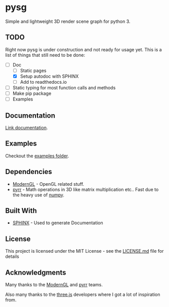# pysg

Simple and lightweight 3D render scene graph for python 3.

## TODO

Right now pysg is under construction and not ready for usage yet. This is a list of things that still need to be done:

- [ ] Doc
	- [ ] Static pages 
	- [x] Setup autodoc with SPHINX
	- [ ] Add to readthedocs.io
- [ ] Static typing for most function calls and methods
- [ ] Make pip package
- [ ] Examples

## Documentation

[Link documentation](https://pysg.readthedocs.io/en/latest/).


## Examples

Checkout the [examples folder](/examples).

## Dependencies

* [ModernGL](https://github.com/cprogrammer1994/ModernGL) - OpenGL related stuff.
* [pyrr](https://github.com/adamlwgriffiths/Pyrr) - Math operations in 3D like matrix multiplication etc.. Fast due to the heavy use of [numpy](http://www.numpy.org/).

<!-- 
## Installing

The pysg package can be installed using pip. Please note that a python version >=3.6 is required since the static type checking feature is used.

TODO: make sure pysg is in pip

```
pip install pysg
```

## Running the tests

TODO

### Break down into end to end tests

Explain what these tests test and why

```
Give an example
```

### And coding style tests

Explain what these tests test and why

```
Give an example
```
-->

## Built With

* [SPHINX](http://www.sphinx-doc.org/en/master/) - Used to generate Documentation

<!-- 
## Contributing

Please read [CONTRIBUTING.md](https://gist.github.com/PurpleBooth/b24679402957c63ec426) for details on our code of conduct, and the process for submitting pull requests to us.
-->

## License

This project is licensed under the MIT License - see the [LICENSE.md](LICENSE.md) file for details

## Acknowledgments
Many thanks to the [ModernGL](https://github.com/cprogrammer1994/ModernGL) and [pyrr](https://github.com/adamlwgriffiths/Pyrr) teams. 

Also many thanks to the [three.js](https://threejs.org/) developers where I got a lot of inspiration from.